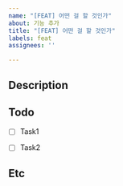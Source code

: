 ```yaml
---
name: "[FEAT] 어떤 걸 할 것인가"
about: 기능 추가
title: "[FEAT] 어떤 걸 할 것인가"
labels: feat
assignees: ''

---
```


## Description


## Todo

- [ ] Task1
- [ ] Task2


## Etc
